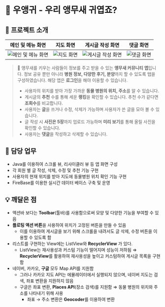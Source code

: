 # 🦜 우앵귀 - 우리 앵무새 귀엽죠?

## 📖 프로젝트 소개
| 메인 및 메뉴 화면 | 지도 화면 | 게시글 작성 화면 | 댓글 화면 |
|--|--|--|--|
| ![메인 및 메뉴 화면](https://file.notion.so/f/s/c94062a2-5a38-469a-8206-21e4e68bb91e/Untitled.png?id=c47bcecc-384f-485e-8d76-9952594396a9&table=block&spaceId=4fee607c-9fab-47df-96d0-8ba12808c88d&expirationTimestamp=1687421112790&signature=g38hyUSPFb8gRTGEow2DQl2IkLmbBvCVvDu8q8OF__s&downloadName=Untitled.png) | ![지도 화면](https://github.com/Wise-99/My-Parrot/assets/90273263/5c35cd61-c4a6-4381-b871-01d82042b984) | ![게시글 작성 화면](https://file.notion.so/f/s/476eaa97-cef9-4add-8c93-8ff792f75ea7/Untitled.png?id=19c9dc9b-2e0d-4610-b4a8-680eebf35b3f&table=block&spaceId=4fee607c-9fab-47df-96d0-8ba12808c88d&expirationTimestamp=1687421119533&signature=tOkYmu_7fuSOdvhuswdH-SLFMoEyCZspuKP7FshWU9Y&downloadName=Untitled.png) | ![댓글 화면](https://file.notion.so/f/s/6c686914-d20d-41db-ab72-0dd5ea67ea32/Untitled.png?id=da7e4fe5-0159-4895-b5b9-37f4deeaba48&table=block&spaceId=4fee607c-9fab-47df-96d0-8ba12808c88d&expirationTimestamp=1687421122838&signature=iyiZX18-krGIiAs3bIN3MPY1paPXgN4s9eOqvGkttGQ&downloadName=Untitled.png) |

> 🦜 앵무새를 키우는 사람들이 정보를 주고 받을 수 있는 **앵무새 커뮤니티 앱**입니다. 정보 공유 뿐만 아니라 **병원 정보, 다양한 후기, 분양**까지 할 수 있도록 탭을 구성하였습니다. 해당 앱은 **로그인**을 해야 이용할 수 있습니다.
> 
> -   사용자의 위치를 받아 가장 가까운 **동물 병원의 위치, 주소**를 알 수 있습니다.
> -   게시글의 **추천** 수를 통해 세운 **랭킹**을 확인할 수 있습니다. 추천 수가 같다면 **조회수**를 비교합니다.
> -   사용자는 **글**을 쓰거나 수정, 삭제가 가능하며 사용자가 쓴 글을 모아 볼 수 있습니다.
> -   글 작성 시 **사진은 5장**까지 업로드 가능하며 **미리 보기**를 통해 올릴 사진을 확인할 수 있습니다.
> -   사용자는 **댓글**을 작성하고 삭제할 수 있습니다.

## 📄 담당 업무

-   Java를 이용하여 스크롤 뷰, 리사이클러 뷰 등 앱 화면 구성
-   각 회원 별 글 작성, 삭제, 수정 및 추천 기능 구현
-   사용자의 현재 위치를 받아 지도에 동물병원 위치 확인 기능 구현
-   FireBase를 이용한 실시간 데이터 베이스 구축 및 운영

## 💡 깨달은 점

-   액션바 보다는 **Toolbar**(툴바)를 사용함으로써 모양 및 다양한 기능을 부여할 수 있음
-   **플로팅 액션 버튼**을 사용하여 위치가 고정된 버튼을 만들 수 있음
    -   이를 이용하여 게시글을 보기 위해 스크롤을 내려서도 글 삭제, 수정 버튼을 이용할 수 있도록 함
-   리스트를 구현하는 View에는 ListView와 **RecyclerView** 가 있다.
    -   ListView는 재사용성과 커스텀 기능이 떨어지며 성능이 저하됨
        ⇒ **RecyclerView**를 활용하여 재사용성을 높이고 커스텀하여 게시글 목록을 구현함
-   네이버, 카카오, **구글** 모두 Map API를 지원함
    -   그러나 카카오 지도 API는 에뮬레이터에서 실행되지 않으며, 네이버 지도는 검색, 좌표 변환을 지원하지 않음
    -   구글은 좌표 변환, **Places API**(장소 검색)를 지원함 ⇒ 동물 병원의 위치와 주소를 나타내기 위해 사용
        -   좌표 → 주소 변환은 **Geocoder**를 이용하여 변환
